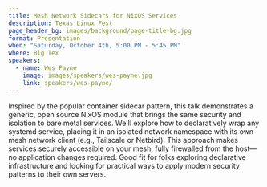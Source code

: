 ```yaml
---
title: Mesh Network Sidecars for NixOS Services
description: Texas Linux Fest
page_header_bg: images/background/page-title-bg.jpg
format: Presentation
when: "Saturday, October 4th, 5:00 PM - 5:45 PM"
where: Big Tex
speakers:
  - name: Wes Payne
    image: images/speakers/wes-payne.jpg
    link: speakers/wes-payne/
---
```


Inspired by the popular container sidecar pattern, this talk demonstrates a
generic, open source NixOS module that brings the same security and isolation
to bare metal services.  We'll explore how to declaratively wrap any systemd
service, placing it in an isolated network namespace with its own mesh network
client (e.g., Tailscale or Netbird).  This approach makes services securely
accessible on your mesh, fully firewalled from the host—no application changes
required.  Good fit for folks exploring declarative infrastructure and looking
for practical ways to apply modern security patterns to their own servers.
